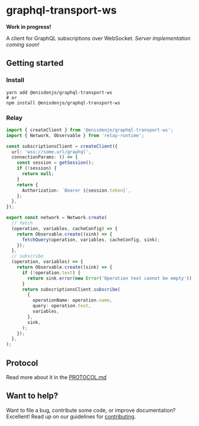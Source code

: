 # graphql-transport-ws

**Work in progress!**

A client for GraphQL subscriptions over WebSocket. _Server implementation coming soon!_

## Getting started

### Install

```shell
yarn add @enisdenjo/graphql-transport-ws
# or
npm install @enisdenjo/graphql-transport-ws
```

### Relay

```ts
import { createClient } from '@enisdenjo/graphql-transport-ws';
import { Network, Observable } from 'relay-runtime';

const subscriptionsClient = createClient({
  url: 'wss://some.url/graphql',
  connectionParams: () => {
    const session = getSession();
    if (!session) {
      return null;
    }
    return {
      Authorization: `Bearer ${session.token}`,
    };
  },
});

export const network = Network.create(
  // fetch
  (operation, variables, cacheConfig) => {
    return Observable.create((sink) => {
      fetchQuery(operation, variables, cacheConfig, sink);
    });
  },
  // subscribe
  (operation, variables) => {
    return Observable.create((sink) => {
      if (!operation.text) {
        return sink.error(new Error('Operation text cannot be empty'));
      }
      return subscriptionsClient.subscribe(
        {
          operationName: operation.name,
          query: operation.text,
          variables,
        },
        sink,
      );
    });
  },
);
```

## Protocol

Read more about it in the [PROTOCOL.md](PROTOCOL.md)

## Want to help?

Want to file a bug, contribute some code, or improve documentation? Excellent! Read up on our
guidelines for [contributing](CONTRIBUTING.md).
